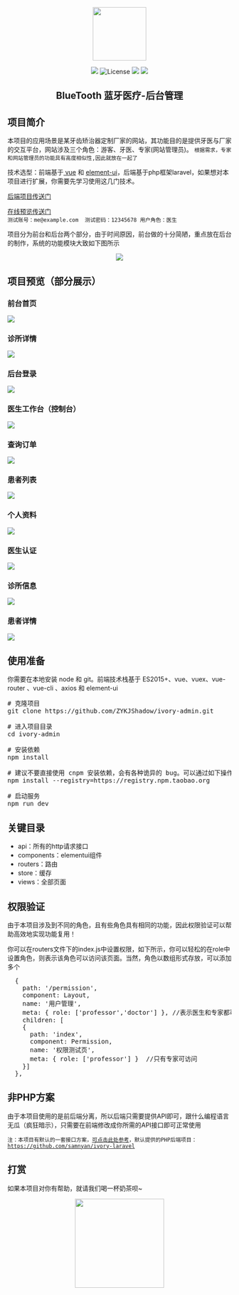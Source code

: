 <p align="center">
<img src="https://schoolgezhi.cn/cdn/img/bluetooth.png" width=120 />
</p>

<p align="center">
<img src="https://schoolgezhi.cn/cdn/img/buildpass.svg" />
<img src="https://camo.githubusercontent.com/608dd8517bbaed6004fe246dbbf96f1cfdfd0a32/68747470733a2f2f696d672e736869656c64732e696f2f6e706d2f6c2f7675652e7376673f73616e6974697a653d74727565" alt="License" data-canonical-src="https://img.shields.io/npm/l/vue.svg?sanitize=true" style="max-width:100%;">
<img src="https://img.shields.io/badge/author-shadow%20%26%20samnyan-blue.svg" />
<img src="https://img.shields.io/badge/npm-v3.0.0-orange.svg" />
</p>

<h2 align="center">BlueTooth 蓝牙医疗-后台管理</h2>

<h2>项目简介</h2>
<p>本项目的应用场景是某牙齿矫治器定制厂家的网站，其功能目的是提供牙医与厂家的交互平台，网站涉及三个角色：游客、牙医、专家(网站管理员)。
<code>根据需求，专家和网站管理员的功能具有高度相似性,因此就放在一起了</code>

</p>
<p>
技术选型：前端基于<a href="https://github.com/vuejs/vue"> vue</a> 和 <a href="https://github.com/ElemeFE/element">element-ui</a>，后端基于php框架laravel，如果想对本项目进行扩展，你需要先学习使用这几门技术。
</p>
<p>
<a href="https://github.com/samnyan/ivory-laravel">后端项目传送门</a>
</p>
<p>
  <a href="http://106.12.221.41:8080/dentist">在线预览传送门</a><br>
  <code>测试账号：me@example.com  测试密码：12345678 用户角色：医生</code>
</p>
<p>
项目分为前台和后台两个部分，由于时间原因，前台做的十分简陋，重点放在后台的制作，系统的功能模块大致如下图所示
</p>

<p align="center">
<img src="https://schoolgezhi.cn/cdn/img/BlueToothFunction.png"/>
</p>

<h2>项目预览（部分展示）</h2>
<h3>前台首页</h3>
<p>
  <img src="https://schoolgezhi.cn/cdn/img/front-index.png"/>
</p>
<h3>诊所详情</h3>
<p>
  <img src="https://schoolgezhi.cn/cdn/img/clinicdetail-front.png"/>
</p>
<h3>后台登录</h3>
<p>
  <img src="https://schoolgezhi.cn/cdn/img/backgroud-login.png"/>
</p>
<h3>医生工作台（控制台）</h3>
<p>
  <img src="https://schoolgezhi.cn/cdn/img/dashboard-doctor.jpg"/>
</p>
<h3>查询订单</h3>
<p>
  <img src="https://schoolgezhi.cn/cdn/img/order-table.jpg"/>
</p>
<h3>患者列表</h3>
<p>
  <img src="https://schoolgezhi.cn/cdn/img/patient-doctor.jpg"/>
</p>

<h3>个人资料</h3>
<p>
  <img src="https://schoolgezhi.cn/cdn/img/user-detail.jpg"/>
</p>

<h3>医生认证</h3>
<p>
  <img src="https://schoolgezhi.cn/cdn/img/certification.png"/>
</p>

<h3>诊所信息</h3>
<p>
  <img src="https://schoolgezhi.cn/cdn/img/clinic-detail.jpg" />
</p>

<h3>患者详情</h3>
<p>
  <img src="https://schoolgezhi.cn/cdn/img/patient-detail.jpg" />
</p>

<h2>使用准备</h2>
<p>

你需要在本地安装 node 和 git。前端技术栈基于 ES2015+、vue、vuex、vue-router 、vue-cli 、axios 和 element-ui
<pre><span class="pl-c"><span class="pl-c">#</span> 克隆项目</span>
git clone https://github.com/ZYKJShadow/ivory-admin.git

<span class="pl-c"><span class="pl-c">#</span> 进入项目目录</span>
<span class="pl-c1">cd</span> ivory-admin

<span class="pl-c"><span class="pl-c">#</span> 安装依赖</span>
npm install

<span class="pl-c"><span class="pl-c">#</span> 建议不要直接使用 cnpm 安装依赖，会有各种诡异的 bug。可以通过如下操作解决 npm 下载速度慢的问题</span>
npm install --registry=https://registry.npm.taobao.org

<span class="pl-c"><span class="pl-c">#</span> 启动服务</span>
npm run dev</pre>
</p>

<h2>关键目录</h2>
<p>
  <ul>
    <li>api：所有的http请求接口</li>
    <li>components：elementui组件</li>
    <li>routers：路由</li>
    <li>store：缓存</li>
    <li>views：全部页面</li>
  </ul>
</p>

<h2>权限验证</h2>
<p>由于本项目涉及到不同的角色，且有些角色具有相同的功能，因此权限验证可以帮助高效地实现功能复用！</p>
<p>你可以在routers文件下的index.js中设置权限，如下所示，你可以轻松的在role中设置角色，则表示该角色可以访问该页面。当然，角色以数组形式存放，可以添加多个</p>
<pre>
  {
    path: '/permission',
    component: Layout,
    name: '用户管理',
    meta: { role: ['professor','doctor'] }, //表示医生和专家都可访问
    children: [
    { 
      path: 'index',
      component: Permission,
      name: '权限测试页',
      meta: { role: ['professor'] }  //只有专家可访问
    }]
  },
</pre>

<h2>非PHP方案</h2>
<p>由于本项目使用的是前后端分离，所以后端只需要提供API即可，跟什么编程语言无瓜（疯狂暗示），只需要在前端修改成你所需的API接口即可正常使用</p>
<code>注：本项目有默认的一套接口方案，<a href="https://ivory.msm.moe/docs/#info">可点击此处参考</a>，默认提供的PHP后端项目：<a href="https://github.com/samnyan/ivory-laravel">https://github.com/samnyan/ivory-laravel</a></code>

<h2>打赏</h2>
<p>如果本项目对你有帮助，就请我们喝一杯奶茶呗~</p>
<p align="center">
  <img src="https://schoolgezhi.cn/cdn/img/donate.png" width=200 />
</p>

